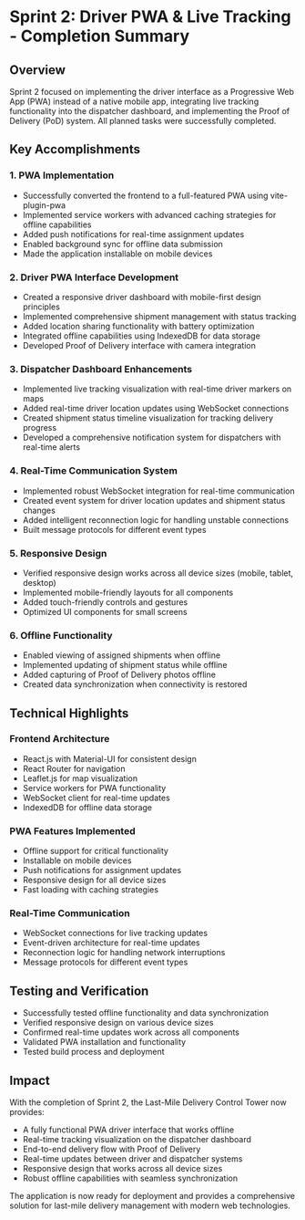 # Sprint 2: Driver PWA & Live Tracking - Completion Summary

## Overview
Sprint 2 focused on implementing the driver interface as a Progressive Web App (PWA) instead of a native mobile app, integrating live tracking functionality into the dispatcher dashboard, and implementing the Proof of Delivery (PoD) system. All planned tasks were successfully completed.

## Key Accomplishments

### 1. PWA Implementation
- Successfully converted the frontend to a full-featured PWA using vite-plugin-pwa
- Implemented service workers with advanced caching strategies for offline capabilities
- Added push notifications for real-time assignment updates
- Enabled background sync for offline data submission
- Made the application installable on mobile devices

### 2. Driver PWA Interface Development
- Created a responsive driver dashboard with mobile-first design principles
- Implemented comprehensive shipment management with status tracking
- Added location sharing functionality with battery optimization
- Integrated offline capabilities using IndexedDB for data storage
- Developed Proof of Delivery interface with camera integration

### 3. Dispatcher Dashboard Enhancements
- Implemented live tracking visualization with real-time driver markers on maps
- Added real-time driver location updates using WebSocket connections
- Created shipment status timeline visualization for tracking delivery progress
- Developed a comprehensive notification system for dispatchers with real-time alerts

### 4. Real-Time Communication System
- Implemented robust WebSocket integration for real-time communication
- Created event system for driver location updates and shipment status changes
- Added intelligent reconnection logic for handling unstable connections
- Built message protocols for different event types

### 5. Responsive Design
- Verified responsive design works across all device sizes (mobile, tablet, desktop)
- Implemented mobile-friendly layouts for all components
- Added touch-friendly controls and gestures
- Optimized UI components for small screens

### 6. Offline Functionality
- Enabled viewing of assigned shipments when offline
- Implemented updating of shipment status while offline
- Added capturing of Proof of Delivery photos offline
- Created data synchronization when connectivity is restored

## Technical Highlights

### Frontend Architecture
- React.js with Material-UI for consistent design
- React Router for navigation
- Leaflet.js for map visualization
- Service workers for PWA functionality
- WebSocket client for real-time updates
- IndexedDB for offline data storage

### PWA Features Implemented
- Offline support for critical functionality
- Installable on mobile devices
- Push notifications for assignment updates
- Responsive design for all device sizes
- Fast loading with caching strategies

### Real-Time Communication
- WebSocket connections for live tracking updates
- Event-driven architecture for real-time updates
- Reconnection logic for handling network interruptions
- Message protocols for different event types

## Testing and Verification
- Successfully tested offline functionality and data synchronization
- Verified responsive design on various device sizes
- Confirmed real-time updates work across all components
- Validated PWA installation and functionality
- Tested build process and deployment

## Impact
With the completion of Sprint 2, the Last-Mile Delivery Control Tower now provides:
- A fully functional PWA driver interface that works offline
- Real-time tracking visualization on the dispatcher dashboard
- End-to-end delivery flow with Proof of Delivery
- Real-time updates between driver and dispatcher systems
- Responsive design that works across all device sizes
- Robust offline capabilities with seamless synchronization

The application is now ready for deployment and provides a comprehensive solution for last-mile delivery management with modern web technologies.